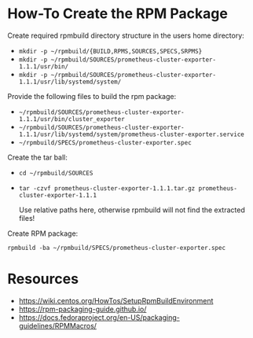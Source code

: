 # How-To Create the RPM Package

Create required rpmbuild directory structure in the users home directory:  

* `mkdir -p ~/rpmbuild/{BUILD,RPMS,SOURCES,SPECS,SRPMS}`
* `mkdir -p ~/rpmbuild/SOURCES/prometheus-cluster-exporter-1.1.1/usr/bin/`
* `mkdir -p ~/rpmbuild/SOURCES/prometheus-cluster-exporter-1.1.1/usr/lib/systemd/system/`

Provide the following files to build the rpm package:  

* `~/rpmbuild/SOURCES/prometheus-cluster-exporter-1.1.1/usr/bin/cluster_exporter`
* `~/rpmbuild/SOURCES/prometheus-cluster-exporter-1.1.1/usr/lib/systemd/system/prometheus-cluster-exporter.service`
* `~/rpmbuild/SPECS/prometheus-cluster-exporter.spec`

Create the tar ball:  

* `cd ~/rpmbuild/SOURCES`
* `tar -czvf prometheus-cluster-exporter-1.1.1.tar.gz prometheus-cluster-exporter-1.1.1`

    Use relative paths here, otherwise rpmbuild will not find the extracted files!

Create RPM package:  

`rpmbuild -ba ~/rpmbuild/SPECS/prometheus-cluster-exporter.spec`

# Resources

* https://wiki.centos.org/HowTos/SetupRpmBuildEnvironment
* https://rpm-packaging-guide.github.io/
* https://docs.fedoraproject.org/en-US/packaging-guidelines/RPMMacros/
